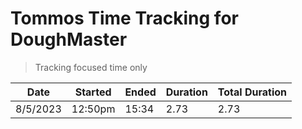# Tommos Time Tracking for DoughMaster

> Tracking focused time only

| Date  | Started | Ended | Duration | Total Duration |
|---|---|---|---|---|
| 8/5/2023 | 12:50pm  |15:34   | 2.73   | 2.73  |
